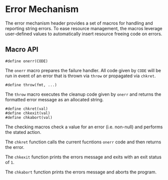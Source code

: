 Error Mechanism
===============

The error mechanism header provides a set of macros for handling and reporting
string errors. To ease resource management, the macros leverage user-defined
values to automatically insert resource freeing code on errors.


## Macro API

    #define onerr(CODE)

The `onerr` macro prepares the failure handler. All code given by `CODE` will
be run in event of an error that is thrown via `throw` or propagated via
`chkret`.

    #define throw(fmt, ...)

The `throw` macro executes the cleanup code given by `onerr` and returns the
formatted error message as an allocated string.

    #define chkret(val)
    #define chkexit(val)
    #define chkabort(val)

The checking macros check a value for an error (i.e. non-null) and performs
the stated action.

The `chkret` function calls the current fucntions `onerr` code and then
returns the error.

The `chkexit` function prints the errors message and exits with an exit status
of `1`.

The `chkabort` function prints the errors message and aborts the program.
